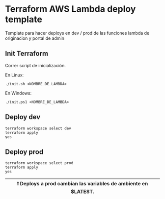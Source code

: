 # Terraform AWS Lambda deploy template
Template para hacer deploys en dev / prod de las funciones lambda de originacion y portal de admin

## Init Terraform

Correr script de inicialización.

En Linux:

    ./init.sh <NOMBRE_DE_LAMBDA>

En Windows:

    ./init.ps1 <NOMBRE_DE_LAMBDA>

## Deploy dev

    terraform workspace select dev
    terraform apply
    yes

## Deploy prod

    terraform workspace select prod
    terraform apply
    yes

| :exclamation:  Deploys a prod cambian las variables de ambiente en $LATEST. |
|-----------------------------------------|
